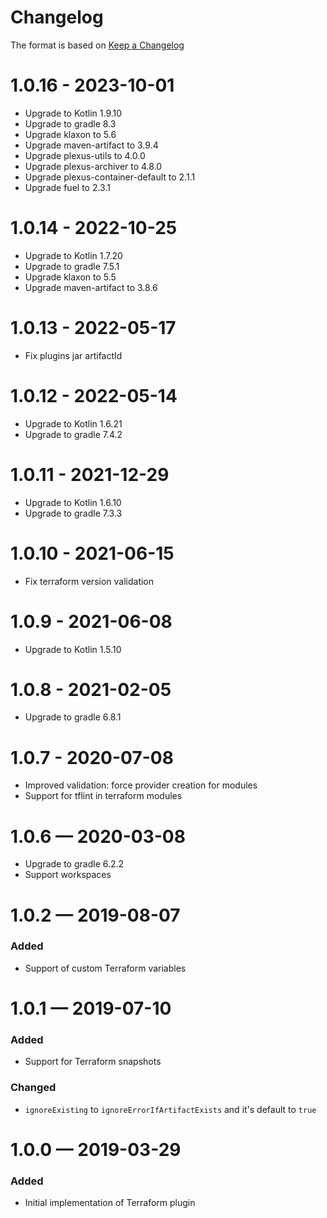 # Changelog
The format is based on [Keep a Changelog](https://keepachangelog.com/en/1.0.0/)

# 1.0.16 - 2023-10-01
* Upgrade to Kotlin 1.9.10
* Upgrade to gradle 8.3       
* Upgrade klaxon to 5.6
* Upgrade maven-artifact to 3.9.4
* Upgrade plexus-utils to 4.0.0
* Upgrade plexus-archiver to 4.8.0
* Upgrade plexus-container-default to 2.1.1
* Upgrade fuel to 2.3.1

# 1.0.14 - 2022-10-25
* Upgrade to Kotlin 1.7.20
* Upgrade to gradle 7.5.1
* Upgrade klaxon to 5.5
* Upgrade maven-artifact to 3.8.6

# 1.0.13 - 2022-05-17
* Fix plugins jar artifactId

# 1.0.12 - 2022-05-14
* Upgrade to Kotlin 1.6.21
* Upgrade to gradle 7.4.2

# 1.0.11 - 2021-12-29
* Upgrade to Kotlin 1.6.10
* Upgrade to gradle 7.3.3

# 1.0.10 - 2021-06-15
* Fix terraform version validation

# 1.0.9 - 2021-06-08
* Upgrade to Kotlin 1.5.10

# 1.0.8 - 2021-02-05
* Upgrade to gradle 6.8.1

# 1.0.7 - 2020-07-08
* Improved validation: force provider creation for modules
* Support for tflint in terraform modules

# 1.0.6 — 2020-03-08
* Upgrade to gradle 6.2.2
* Support workspaces

# 1.0.2 — 2019-08-07
### Added
* Support of custom Terraform variables

# 1.0.1 — 2019-07-10
### Added
* Support for Terraform snapshots
### Changed 
* `ignoreExisting` to `ignoreErrorIfArtifactExists` and it's default to `true`


# 1.0.0 — 2019-03-29
### Added
* Initial implementation of Terraform plugin 
